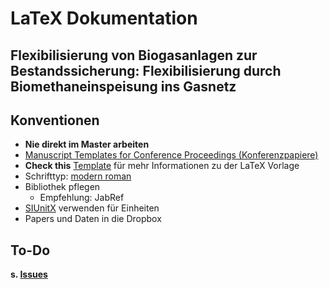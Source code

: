 # LaTeX Dokumentation

## Flexibilisierung von Biogasanlagen zur Bestandssicherung: Flexibilisierung durch Biomethaneinspeisung ins Gasnetz

## Konventionen

- **Nie direkt im Master arbeiten**
- [Manuscript Templates for Conference Proceedings (Konferenzpapiere)](https://www.ieee.org/conferences/publishing/templates.html)
- **Check this** [Template](https://www.overleaf.com/latex/templates/ieee-conference-template/grfzhhncsfqn) für mehr Informationen zu der LaTeX Vorlage
- Schrifttyp: [modern roman](https://tex.stackexchange.com/questions/109703/how-to-determine-the-font-being-used-by-a-latex-document)
- Bibliothek pflegen
	- Empfehlung: JabRef
- [SIUnitX](https://www.namsu.de/Extra/pakete/Siunitx.html) verwenden für Einheiten
- Papers und Daten in die Dropbox

## To-Do

**s. [Issues](https://github.com/htw-pro/tex-documentation/issues)**
